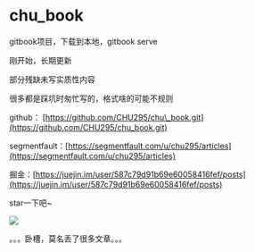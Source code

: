 # chu\_book

gitbook项目，下载到本地，gitbook serve

刚开始，长期更新

部分残缺未写实质性内容

很多都是踩坑时匆忙写的，格式啥的可能不规则

github： [https://github.com/CHU295/chu\_book.git](https://github.com/CHU295/chu_book.git)

segmentfault：[https://segmentfault.com/u/chu295/articles](https://segmentfault.com/u/chu295/articles)

掘金：[https://juejin.im/user/587c79d91b69e60058416fef/posts](https://juejin.im/user/587c79d91b69e60058416fef/posts)

star一下吧~

![](file:///C:\Users\87305\AppData\Roaming\Tencent\QQ\Temp\~]0}V@XYWJVK%288F]2H}DGLW.jpg)





。。。卧槽，莫名丢了很多文章。。。

